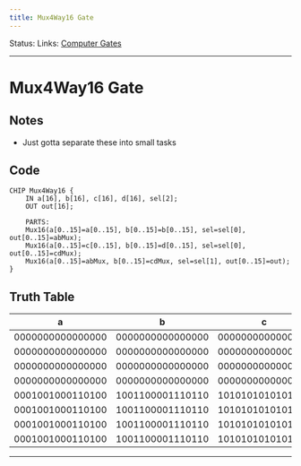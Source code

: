 ```yaml
---
title: Mux4Way16 Gate
---
```

Status:
Links: [Computer Gates](out/computer-gates.md)
___
# Mux4Way16 Gate
## Notes
- Just gotta separate these into small tasks

## Code
```
CHIP Mux4Way16 {
    IN a[16], b[16], c[16], d[16], sel[2];
    OUT out[16];

    PARTS:
    Mux16(a[0..15]=a[0..15], b[0..15]=b[0..15], sel=sel[0], out[0..15]=abMux);
	Mux16(a[0..15]=c[0..15], b[0..15]=d[0..15], sel=sel[0], out[0..15]=cdMux);
	Mux16(a[0..15]=abMux, b[0..15]=cdMux, sel=sel[1], out[0..15]=out);
}
```
## Truth Table
a|b |c|d | sel|out
-- | -- | -- | -- | -- | --
0000000000000000 | 0000000000000000 | 0000000000000000 | 0000000000000000 |  00  | 0000000000000000 |
0000000000000000 | 0000000000000000 | 0000000000000000 | 0000000000000000 |  01  | 0000000000000000 |
0000000000000000 | 0000000000000000 | 0000000000000000 | 0000000000000000 |  10  | 0000000000000000 |
0000000000000000 | 0000000000000000 | 0000000000000000 | 0000000000000000 |  11  | 0000000000000000 |
0001001000110100 | 1001100001110110 | 1010101010101010 | 0101010101010101 |  00  | 0001001000110100 |
0001001000110100 | 1001100001110110 | 1010101010101010 | 0101010101010101 |  01  | 1001100001110110 |
0001001000110100 | 1001100001110110 | 1010101010101010 | 0101010101010101 |  10  | 1010101010101010 |
0001001000110100 | 1001100001110110 | 1010101010101010 | 0101010101010101 |  11  | 0101010101010101 |
___